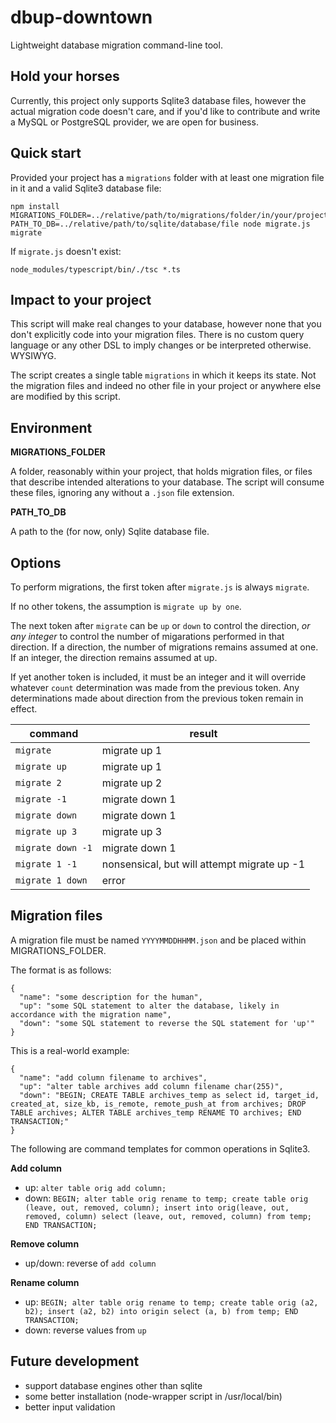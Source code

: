 # dbup-downtown

Lightweight database migration command-line tool.

## Hold your horses

Currently, this project only supports Sqlite3 database files, however the actual migration code doesn't care, and if you'd like 
to contribute and write a MySQL or PostgreSQL provider, we are open for business.

## Quick start

Provided your project has a `migrations` folder with at least one migration file in it and a valid Sqlite3 database file:

```
npm install
MIGRATIONS_FOLDER=../relative/path/to/migrations/folder/in/your/project PATH_TO_DB=../relative/path/to/sqlite/database/file node migrate.js migrate 
```

If `migrate.js` doesn't exist:

```
node_modules/typescript/bin/./tsc *.ts
```

## Impact to your project 

This script will make real changes to your database, however none that you don't explicitly code into your migration files. There is no custom query
language or any other DSL to imply changes or be interpreted otherwise. WYSIWYG.

The script creates a single table `migrations` in which it keeps its state. Not the migration files and indeed no other file in your project or anywhere
else are modified by this script.

## Environment 

**MIGRATIONS_FOLDER**

A folder, reasonably within your project, that holds migration files, or files that describe intended alterations to your database. The script
will consume these files, ignoring any without a `.json` file extension.

**PATH_TO_DB**

A path to the (for now, only) Sqlite database file. 

## Options 

To perform migrations, the first token after `migrate.js` is always `migrate`.

If no other tokens, the assumption is `migrate up by one`.

The next token after `migrate` can be `up` or `down` to control the direction, 
_or any integer_ to control the number of migarations performed in that direction. 
If a direction, the number of migrations remains assumed at one. If an integer, 
the direction remains assumed at up.

If yet another token is included, it must be an integer and it will override 
whatever `count` determination was made from the previous token. Any determinations
made about direction from the previous token remain in effect.

| command | result |
|---|---|
| `migrate` | migrate up 1 |
| `migrate up` | migrate up 1 |
| `migrate 2` | migrate up 2 |
| `migrate -1` | migrate down 1 |
| `migrate down` | migrate down 1 |
| `migrate up 3`| migrate up 3 |
| `migrate down -1` | migrate down 1 |
| `migrate 1 -1` | nonsensical, but will attempt migrate up -1 |
| `migrate 1 down` | error |

## Migration files

A migration file must be named `YYYYMMDDHHMM.json` and be placed within MIGRATIONS_FOLDER.

The format is as follows:

```
{
  "name": "some description for the human",
  "up": "some SQL statement to alter the database, likely in accordance with the migration name",
  "down": "some SQL statement to reverse the SQL statement for 'up'"
}
```

This is a real-world example:

```
{
  "name": "add column filename to archives",
  "up": "alter table archives add column filename char(255)",
  "down": "BEGIN; CREATE TABLE archives_temp as select id, target_id, created_at, size_kb, is_remote, remote_push_at from archives; DROP TABLE archives; ALTER TABLE archives_temp RENAME TO archives; END TRANSACTION;"
}
```

The following are command templates for common operations in Sqlite3.

**Add column**

* up: `alter table orig add column;`
* down: `BEGIN; alter table orig rename to temp; create table orig (leave, out, removed, column); insert into orig(leave, out, removed, column) select (leave, out, removed, column) from temp; END TRANSACTION;`

**Remove column**

* up/down: reverse of `add column`

**Rename column**

* up: `BEGIN; alter table orig rename to temp; create table orig (a2, b2); insert (a2, b2) into origin select (a, b) from temp; END TRANSACTION;`
* down: reverse values from `up`

## Future development 

* support database engines other than sqlite
* some better installation (node-wrapper script in /usr/local/bin)
* better input validation
